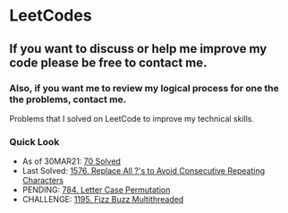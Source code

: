 # LeetCodes
## If you want to discuss or help me improve my code please be free to contact me.
### Also, if you want me to review my logical process for one the the problems, contact me.

Problems that I solved on LeetCode to improve my technical skills.

### Quick Look
- As of 30MAR21: [70 Solved](https://leetcode.com/joeslee94/)
- Last Solved: [1576. Replace All ?'s to Avoid Consecutive Repeating Characters](https://leetcode.com/problems/replace-all-s-to-avoid-consecutive-repeating-characters/)
- PENDING: [784. Letter Case Permutation](https://leetcode.com/problems/letter-case-permutation/)
- CHALLENGE: [1195. Fizz Buzz Multithreaded](https://leetcode.com/problems/fizz-buzz-multithreaded/)
